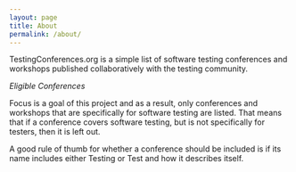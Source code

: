 ```yaml
---
layout: page
title: About
permalink: /about/
---
```


TestingConferences.org is a simple list of software testing conferences and workshops published collaboratively with the testing community.

_Eligible Conferences_

Focus is a goal of this project and as a result, only conferences and workshops that are specifically for software testing are listed. That means that if a conference covers software testing, but is not specifically for testers, then it is left out.

A good rule of thumb for whether a conference should be included is if its name includes either Testing or Test and how it describes itself.
